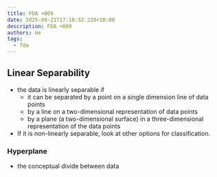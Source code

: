 ```yaml
---
title: FDA +009
date: 2025-09-21T17:18:52.228+10:00
description: FDA +009
authors: me
tags:
  - fda
---
```


## Linear Separability

- the data is linearly separable if
  - it can be separated by a point on a single dimension line of data points
  - by a line on a two-dimensional representation of data points
  - by a plane (a two-dimensional surface) in a three-dimensional representation of the data points
- If it is non-linearly separable, look at other options for classification.

### Hyperplane

- the conceptual divide between data
